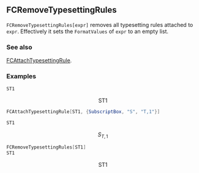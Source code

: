 ## FCRemoveTypesettingRules

`FCRemoveTypesettingRules[expr]` removes all typesetting rules attached to `expr`. Effectively it sets the `FormatValues` of `expr` to an empty list.

### See also

[FCAttachTypesettingRule](FCAttachTypesettingRule).

### Examples

```mathematica
ST1
```

$$\text{ST1}$$

```mathematica
FCAttachTypesettingRule[ST1, {SubscriptBox, "S", "T,1"}]
```

```mathematica
ST1
```

$$S_{T,1}$$

```mathematica
FCRemoveTypesettingRules[ST1]
ST1
```

$$\text{ST1}$$
